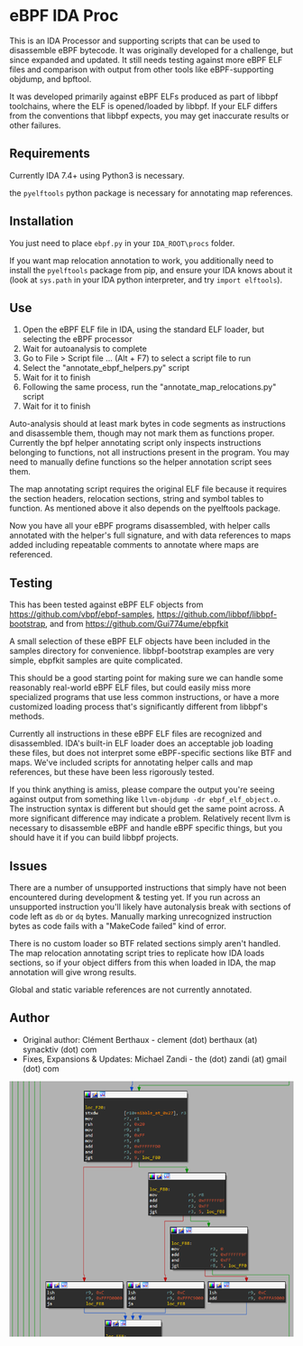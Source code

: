 # eBPF IDA Proc

This is an IDA Processor and supporting scripts that can be used to disassemble
eBPF bytecode. It was originally developed for a challenge, but since expanded
and updated. It still needs testing against more eBPF ELF files and comparison
with output from other tools like eBPF-supporting objdump, and bpftool.

It was developed primarily against eBPF ELFs produced as part of libbpf
toolchains, where the ELF is opened/loaded by libbpf. If your ELF differs from
the conventions that libbpf expects, you may get inaccurate results or other
failures.

## Requirements

Currently IDA 7.4+ using Python3 is necessary.

the `pyelftools` python package is necessary for annotating map references.

## Installation

You just need to place `ebpf.py` in your `IDA_ROOT\procs` folder.

If you want map relocation annotation to work, you additionally need to install
the `pyelftools` package from pip, and ensure your IDA knows about it (look at
`sys.path` in your IDA python interpreter, and try `import elftools`).

## Use

1. Open the eBPF ELF file in IDA, using the standard ELF loader, but selecting the eBPF processor
2. Wait for autoanalysis to complete
3. Go to File > Script file ... (Alt + F7) to select a script file to run
4. Select the "annotate_ebpf_helpers.py" script
5. Wait for it to finish
6. Following the same process, run the "annotate_map_relocations.py" script
7. Wait for it to finish

Auto-analysis should at least mark bytes in code segments as instructions and
disassemble them, though may not mark them as functions proper. Currently the
bpf helper annotating script only inspects instructions belonging to functions,
not all instructions present in the program. You may need to manually define
functions so the helper annotation script sees them.

The map annotating script requires the original ELF file because it requires the
section headers, relocation sections, string and symbol tables to function. As
mentioned above it also depends on the pyelftools package.

Now you have all your eBPF programs disassembled, with helper calls annotated
with the helper's full signature, and with data references to maps added
including repeatable comments to annotate where maps are referenced.

## Testing

This has been tested against eBPF ELF objects from
https://github.com/vbpf/ebpf-samples, 
https://github.com/libbpf/libbpf-bootstrap, and from
https://github.com/Gui774ume/ebpfkit

A small selection of these eBPF ELF objects have been included in the samples
directory for convenience. libbpf-bootstrap examples are very simple, ebpfkit
samples are quite complicated.

This should be a good starting point for making sure we can handle some
reasonably real-world eBPF ELF files, but could easily miss more specialized
programs that use less common instructions, or have a more customized loading
process that's significantly different from libbpf's methods.

Currently all instructions in these eBPF ELF files are recognized and
disassembled. IDA's built-in ELF loader does an acceptable job loading these
files, but does not interpret some eBPF-specific sections like BTF and maps.
We've included scripts for annotating helper calls and map references, but these
have been less rigorously tested.

If you think anything is amiss, please compare the output you're seeing against
output from something like `llvm-objdump -dr ebpf_elf_object.o`. The
instruction syntax is different but should get the same point across. A more
significant difference may indicate a problem. Relatively recent llvm is
necessary to disassemble eBPF and handle eBPF specific things, but you should
have it if you can build libbpf projects.

## Issues

There are a number of unsupported instructions that simply have not been
encountered during development & testing yet. If you run across an unsupported
instruction you'll likely have autonalysis break with sections of code left as
`db` or `dq` bytes. Manually marking unrecognized instruction bytes as code
fails with a "MakeCode failed" kind of error.

There is no custom loader so BTF related sections simply aren't handled. The
map relocation annotating script tries to replicate how IDA loads sections, so
if your object differs from this when loaded in IDA, the map annotation will
give wrong results.

Global and static variable references are not currently annotated.

## Author

- Original author: Clément Berthaux - clement (dot) berthaux (at) synacktiv (dot) com
- Fixes, Expansions & Updates: Michael Zandi - the (dot) zandi (at) gmail (dot) com


![Example of filter opened in IDA](img/bpf_ida.png)
